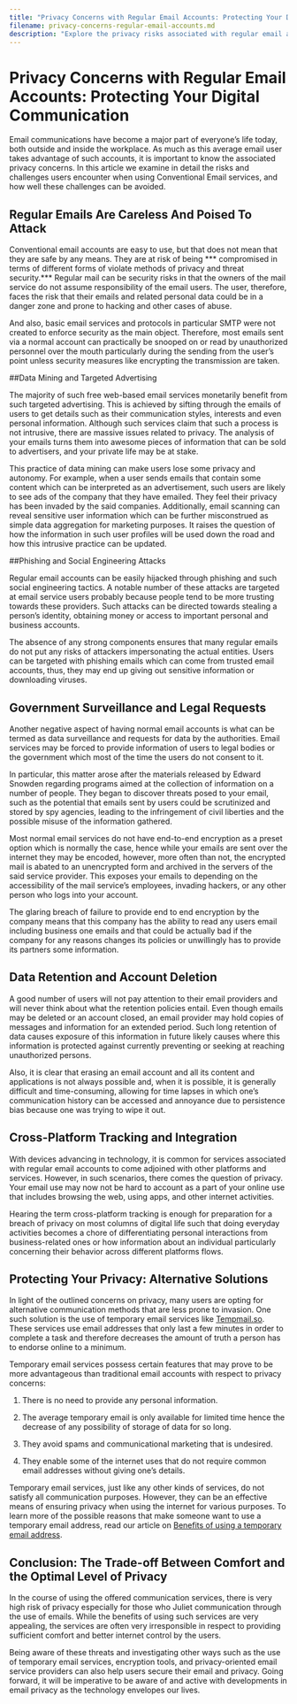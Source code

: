 ```yaml
---
title: "Privacy Concerns with Regular Email Accounts: Protecting Your Digital Communication"
filename: privacy-concerns-regular-email-accounts.md
description: "Explore the privacy risks associated with regular email accounts and learn how to safeguard your digital communication in an increasingly connected world."
---
```


# Privacy Concerns with Regular Email Accounts: Protecting Your Digital Communication

Email communications have become a major part of everyone’s life today, both outside and inside the workplace. As much as this average email user takes advantage of such accounts, it is important to know the associated privacy concerns. In this article we examine in detail the risks and challenges users encounter when using Conventional Email services, and how well these challenges can be avoided.

## Regular Emails Are Careless And Poised To Attack

Conventional email accounts are easy to use, but that does not mean that they are safe by any means. They are at risk of being *** compromised in terms of different forms of violate methods of privacy and threat security.*** Regular mail can be security risks in that the owners of the mail service do not assume responsibility of the email users. The user, therefore, faces the risk that their emails and related personal data could be in a danger zone and prone to hacking and other cases of abuse.

And also, basic email services and protocols in particular SMTP were not created to enforce security as the main object. Therefore, most emails sent via a normal account can practically be snooped on or read by unauthorized personnel over the mouth particularly during the sending from the user’s point unless security measures like encrypting the transmission are taken.

##Data Mining and Targeted Advertising 

The majority of such free web-based email services monetarily benefit from such targeted advertising. This is achieved by sifting through the emails of users to get details such as their communication styles, interests and even personal information. Although such services claim that such a process is not intrusive, there are massive issues related to privacy. The analysis of your emails turns them into awesome pieces of information that can be sold to advertisers, and your private life may be at stake. 

This practice of data mining can make users lose some privacy and autonomy. For example, when a user sends emails that contain some content which can be interpreted as an advertisement, such users are likely to see ads of the company that they have emailed. They feel their privacy has been invaded by the said companies. Additionally, email scanning can reveal sensitive user information which can be further misconstrued as simple data aggregation for marketing purposes. It raises the question of how the information in such user profiles will be used down the road and how this intrusive practice can be updated. 

##Phishing and Social Engineering Attacks 

Regular email accounts can be easily hijacked through phishing and such social engineering tactics. A notable number of these attacks are targeted at email service users probably because people tend to be more trusting towards these providers. Such attacks can be directed towards stealing a person’s identity, obtaining money or access to important personal and business accounts.

The absence of any strong components ensures that many regular emails do not put any risks of attackers impersonating the actual entities. Users can be targeted with phishing emails which can come from trusted email accounts, thus, they may end up giving out sensitive information or downloading viruses. 

## Government Surveillance and Legal Requests

Another negative aspect of having normal email accounts is what can be termed as data surveillance and requests for data by the authorities. Email services may be forced to provide information of users to legal bodies or the government which most of the time the users do not consent to it. 

In particular, this matter arose after the materials released by Edward Snowden regarding programs aimed at the collection of information on a number of people. They began to discover threats posed to your email, such as the potential that emails sent by users could be scrutinized and stored by spy agencies, leading to the infringement of civil liberties and the possible misuse of the information gathered.

Most normal email services do not have end-to-end encryption as a preset option which is normally the case, hence while your emails are sent over the internet they may be encoded, however, more often than not, the encrypted mail is abated to an unencrypted form and archived in the servers of the said service provider. This exposes your emails to depending on the accessibility of the mail service’s employees, invading hackers, or any other person who logs into your account. 

The glaring breach of failure to provide end to end encryption by the company means that this company has the ability to read any users email including business one emails and that could be actually bad if the company for any reasons changes its policies or unwillingly has to provide its partners some information.

## Data Retention and Account Deletion

A good number of users will not pay attention to their email providers and will never think about what the retention policies entail. Even though emails may be deleted or an account closed, an email provider may hold copies of messages and information for an extended period. Such long retention of data causes exposure of this information in future likely causes where this information is protected against currently preventing or seeking at reaching unauthorized persons.

Also, it is clear that erasing an email account and all its content and applications is not always possible and, when it is possible, it is generally difficult and time-consuming, allowing for time lapses in which one’s communication history can be accessed and annoyance due to persistence bias because one was trying to wipe it out. 

## Cross-Platform Tracking and Integration

With devices advancing in technology, it is common for services associated with regular email accounts to come adjoined with other platforms and services. However, in such scenarios, there comes the question of privacy. Your email use may now not be hard to account as a part of your online use that includes browsing the web, using apps, and other internet activities.

Hearing the term cross-platform tracking is enough for preparation for a breach of privacy on most columns of digital life such that doing everyday activities becomes a chore of differentiating personal interactions from business-related ones or how information about an individual particularly concerning their behavior across different platforms flows.

## Protecting Your Privacy: Alternative Solutions

In light of the outlined concerns on privacy, many users are opting for alternative communication methods that are less prone to invasion. One such solution is the use of temporary email services like [Tempmail.so](https://tempmail.so). These services use email addresses that only last a few minutes in order to complete a task and therefore decreases the amount of truth a person has to endorse online to a minimum.

Temporary email services possess certain features that may prove to be more advantageous than traditional email accounts with respect to privacy concerns:

1. There is no need to provide any personal information.

2. The average temporary email is only available for limited time hence the decrease of any possibility of storage of data for so long.

3. They avoid spams and communicational marketing that is undesired.

4. They enable some of the internet uses that do not require common email addresses without giving one’s details.

Temporary email services, just like any other kinds of services, do not satisfy all communication purposes. However, they can be an effective means of ensuring privacy when using the internet for various purposes. To learn more of the possible reasons that make someone want to use a temporary email address, read our article on [Benefits of using a temporary email address](/benefits-of-using-a-temporary-email-address).

## Conclusion: The Trade-off Between Comfort and the Optimal Level of Privacy

In the course of using the offered communication services, there is very high risk of privacy especially for those who Juliet communication through the use of emails. While the benefits of using such services are very appealing, the services are often very irresponsible in respect to providing sufficient comfort and better internet control by the users.

Being aware of these threats and investigating other ways such as the use of temporary email services, encryption tools, and privacy-oriented email service providers can also help users secure their email and privacy. Going forward, it will be imperative to be aware of and active with developments in email privacy as the technology envelopes our lives.
